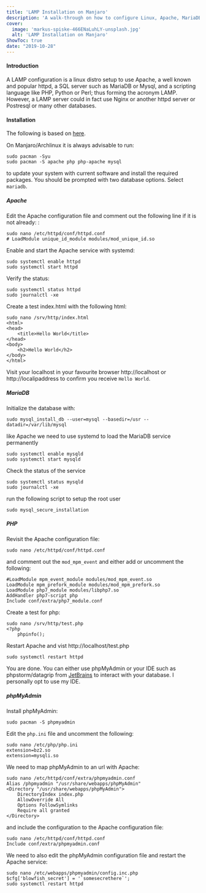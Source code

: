 ```yaml
---
title: 'LAMP Installation on Manjaro'
description: 'A walk-through on how to configure Linux, Apache, MariaDB, and PHP (LAMP) for development or production purposes.'
cover:
  image: 'markus-spiske-466ENaLuhLY-unsplash.jpg'
  alt: 'LAMP Installation on Manjaro'
ShowToc: true
date: "2019-10-28"
---
```


#### Introduction
A LAMP configuration is a linux distro setup to use Apache, a well known and popular httpd, a SQL server such as MariaDB or Mysql, and a scripting language like PHP, Python or Perl; thus forming the acronym LAMP. However, a LAMP server could in fact use Nginx or another httpd server or Postresql or many other databases. 

#### Installation
The following is based on [here](https://www.ostechnix.com/install-apache-mariadb-php-lamp-stack-on-arch-linux-2016/).

On Manjaro/Archlinux it is always advisable to run:
	
	sudo pacman -Syu
	sudo pacman -S apache php php-apache mysql
	
to update your system with current software and install the required packages. You should be prompted with two database options. Select  ```mariadb```.

##### Apache
Edit the Apache configuration file and comment out the following line if it is not already:
:

	sudo nano /etc/httpd/conf/httpd.conf
	# LoadModule unique_id_module modules/mod_unique_id.so

Enable and start the Apache service with systemd:

	sudo systemctl enable httpd
	sudo systemctl start httpd

Verify the status:

	sudo systemctl status httpd
	sudo journalctl -xe

Create a test index.html with the following html:

	sudo nano /srv/http/index.html
	<html>
	<head>
		<title>Hello World</title>
	</head>
	<body>
		<h2>Hello World</h2>
	</body>
	</html>

Visit your localhost in your favourite browser http://localhost or http://localipaddress to confirm you receive ```Hello World```.

##### MariaDB
Initialize the database with:

	sudo mysql_install_db --user=mysql --basedir=/usr --datadir=/var/lib/mysql
	
like Apache we need to use systemd to load the MariaDB service permanently

	sudo systemctl enable mysqld
	sudo systemctl start mysqld
	
Check the status of the service

	sudo systemctl status mysqld
	sudo journalctl -xe

run the following script to setup the root user

	sudo mysql_secure_installation

##### PHP
Revisit the Apache configuration file:

	sudo nano /etc/httpd/conf/httpd.conf

and comment out the ```mod_mpm_event``` and either add or uncomment the following:

	#LoadModule mpm_event_module modules/mod_mpm_event.so
	LoadModule mpm_prefork_module modules/mod_mpm_prefork.so
	LoadModule php7_module modules/libphp7.so
	AddHandler php7-script php
	Include conf/extra/php7_module.conf

Create a test for php:

	sudo nano /srv/http/test.php
	<?php
		phpinfo();

Restart Apache and vist http://localhost/test.php

	sudo systemctl restart httpd

You are done. You can either use phpMyAdmin or your IDE such as phpstorm/datagrip from [JetBrains](https://www.jetbrains.com/) to interact with your database. I personally opt to use my IDE.

##### phpMyAdmin

Install phpMyAdmin:

	sudo pacman -S phpmyadmin

Edit the ```php.ini``` file and uncomment the following:

	sudo nano /etc/php/php.ini
	extension=bz2.so
	extension=mysqli.so

We need to map phpMyAdmin to an url with Apache:

	sudo nano /etc/httpd/conf/extra/phpmyadmin.conf
	Alias /phpmyadmin "/usr/share/webapps/phpMyAdmin"
	<Directory "/usr/share/webapps/phpMyAdmin">
		DirectoryIndex index.php
		AllowOverride All
		Options FollowSymlinks
		Require all granted
	</Directory>

and include the configuration to the Apache configuration file:

	sudo nano /etc/httpd/conf/httpd.conf
	Include conf/extra/phpmyadmin.conf
	
We need to also edit the phpMyAdmin configuration file and restart the Apache service:

	sudo nano /etc/webapps/phpmyadmin/config.inc.php
	$cfg['blowfish_secret'] = '`somesecrethere`';
	sudo systemctl restart httpd

